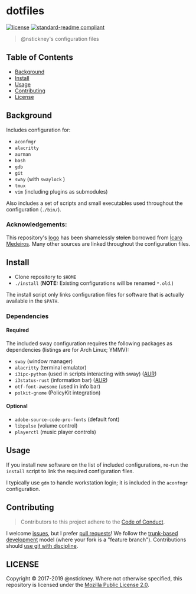 # dotfiles

[![license](https://img.shields.io/github/license/nstickney/dotfiles.svg)](LICENSE)
[![standard-readme compliant](https://img.shields.io/badge/readme%20style-standard-brightgreen.svg?style=flat-square)](https://github.com/RichardLitt/standard-readme)

> @nstickney's configuration files

## Table of Contents

- [Background](#background)
- [Install](#install)
- [Usage](#usage)
- [Contributing](#contributing)
- [License](#license)

## Background

Includes configuration for:

* `aconfmgr`
* `alacritty`
* `aurman`
* `bash`
* `gdb`
* `git`
* `sway` (with `swaylock` )
* `tmux`
* `vim` (including plugins as submodules)

Also includes a set of scripts and small executables used throughout the configuration (`./bin/`).

### Acknowledgements:

This repository's [logo](logo.png) has been shamelessly ~~stolen~~ borrowed from [Ícaro Medeiros](https://dotfiles.zeef.com/icaro.medeiros). Many other sources are linked throughout the configuration files.

## Install

* Clone repository to `$HOME`
* `./install` (**NOTE:** Existing configurations will be renamed `*.old`.)

The install script only links configuration files for software that is actually available in the `$PATH`.

### Dependencies

#### Required

The included sway configuration requires the following packages as dependencies (listings are for Arch Linux; YMMV):

* `sway` (window manager)
* `alacritty` (terminal emulator)
* `i3ipc-python` (used in scripts interacting with sway) ([AUR](https://aur.archlinux.org/packages/i3ipc-python))
* `i3status-rust` (information bar) ([AUR](https://aur.archlinux.org/packages/i3status-rust/))
* `otf-font-awesome` (used in info bar)
* `polkit-gnome` (PolicyKit integration)

#### Optional

* `adobe-source-code-pro-fonts` (default font)
* `libpulse` (volume control)
* `playerctl` (music player controls)

## Usage

If you install new software on the list of included configurations, re-run the `install` script to link the required configuration files.

I typically use `gdm` to handle workstation login; it is included in the `aconfmgr` configuration.

## Contributing

> Contributors to this project adhere to the [Code of Conduct](CONDUCT.md).

I welcome [issues](https://gitlab.com/nstickney/dotfiles/issues "Issues"), but I prefer [pull requests](https://gitlab.com/nstickney/dotfiles/merge_requests "Pull requests")!
We follow the [trunk-based development](https://trunkbaseddevelopment.com/) model (where your fork is a "feature branch").
Contributions should [use git with discipline](https://drewdevault.com/2019/02/25/Using-git-with-discipline.html).

## LICENSE

Copyright &copy; 2017-2019 @nstickney.
Where not otherwise specified, this repository is licensed under the [Mozilla Public License 2.0](LICENSE).
